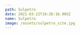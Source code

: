 ```yaml
---
path: Sulpetro
date: 2021-03-22T18:26:16.905Z
name: Sulpetro
image: /assets/sulpetro_site.jpg
---
```

